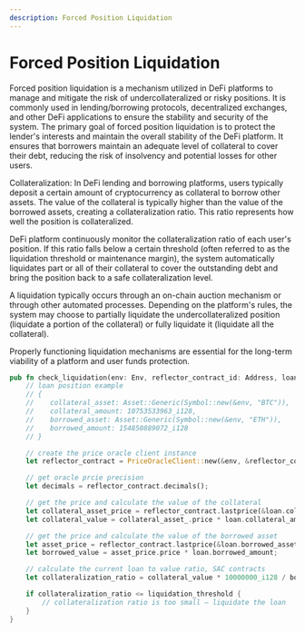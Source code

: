 ```yaml
---
description: Forced Position Liquidation
---
```


# Forced Position Liquidation

Forced position liquidation is a mechanism utilized in DeFi platforms to manage and mitigate the risk of undercollateralized or risky positions. It is commonly used in lending/borrowing protocols, decentralized exchanges, and other DeFi applications to ensure the stability and security of the system. The primary goal of forced position liquidation is to protect the lender's interests and maintain the overall stability of the DeFi platform. It ensures that borrowers maintain an adequate level of collateral to cover their debt, reducing the risk of insolvency and potential losses for other users.

Collateralization: In DeFi lending and borrowing platforms, users typically deposit a certain amount of cryptocurrency as collateral to borrow other assets. The value of the collateral is typically higher than the value of the borrowed assets, creating a collateralization ratio. This ratio represents how well the position is collateralized.

DeFi platform continuously monitor the collateralization ratio of each user's position. If this ratio falls below a certain threshold (often referred to as the liquidation threshold or maintenance margin), the system automatically liquidates part or all of their collateral to cover the outstanding debt and bring the position back to a safe collateralization level.

A liquidation typically occurs through an on-chain auction mechanism or through other automated processes. Depending on the platform's rules, the system may choose to partially liquidate the undercollateralized position (liquidate a portion of the collateral) or fully liquidate it (liquidate all the collateral).

Properly functioning liquidation mechanisms are essential for the long-term viability of a platform and user funds protection.

```rust
pub fn check_liquidation(env: Env, reflector_contract_id: Address, loan: Loan, liquidation_threshold: i128) {
    // loan position example
    // {
    //    collateral_asset: Asset::Generic(Symbol::new(&env, "BTC")),
    //    collateral_amount: 10753533963_i128,
    //    borrowed_asset: Asset::Generic(Symbol::new(&env, "ETH")),
    //    borrowed_amount: 154850889072_i128
    // }

    // create the price oracle client instance
    let reflector_contract = PriceOracleClient::new(&env, &reflector_contract_id);

    // get oracle prcie precision
    let decimals = reflector_contract.decimals();

    // get the price and calculate the value of the collateral
    let collateral_asset_price = reflector_contract.lastprice(&loan.collateral_asset).unwrap();
    let collateral_value = collateral_asset_.price * loan.collateral_amount;

    // get the price and calculate the value of the borrowed asset
    let asset_price = reflector_contract.lastprice(&loan.borrowed_asset).unwrap();
    let borrowed_value = asset_price.price * loan.borrowed_amount;

    // calculate the current loan to value ratio, SAC contracts 
    let collateralization_ratio = collateral_value * 10000000_i128 / borrowed_value;

    if collateralization_ratio <= liquidation_threshold {
        // collateralization ratio is too small – liquidate the loan
    }
}
```